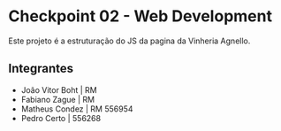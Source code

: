 # Checkpoint 02 - Web Development

Este projeto é a estruturação do JS da pagina da Vinheria Agnello.

## Integrantes

- João Vitor Boht | RM
- Fabiano Zague   | RM
- Matheus Condez  | RM 556954
- Pedro Certo     | 556268
